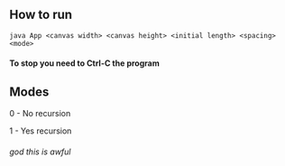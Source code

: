 ## How to run
`java App <canvas width> <canvas height> <initial length> <spacing> <mode>`

#### To stop you need to Ctrl-C the program

## Modes
0 - No recursion

1 - Yes recursion


###### god this is awful